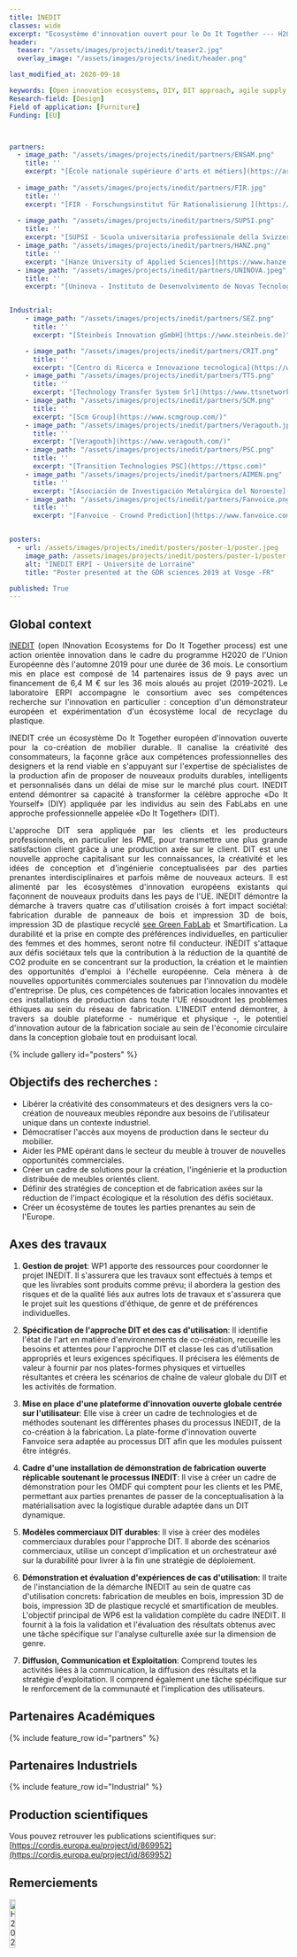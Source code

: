 ```yaml
---
title: INEDIT
classes: wide
excerpt: "Ecosystème d'innovation ouvert pour le Do It Together --- H2020O"
header:
  teaser: "/assets/images/projects/inedit/teaser2.jpg"  
  overlay_image: "/assets/images/projects/inedit/header.png"

last_modified_at: 2020-09-18

keywords: [Open innovation ecosystems, DIY, DIT approach, agile supply chains, Open Manufacturing demonstration Facility, co-creation, circular economy, makers, translation layer, gender, AR/ VR, platform]
Research-field: [Design]
Field of application: [Furniture]
Funding: [EU]



partners:
  - image_path: "/assets/images/projects/inedit/partners/ENSAM.png"
    title: ''
    excerpt: "[École nationale supérieure d'arts et métiers](https://artsetmetiers.fr/)"
  
  - image_path: "/assets/images/projects/inedit/partners/FIR.jpg"
    title: ''
    excerpt: "[FIR - Forschungsinstitut für Rationalisierung ](https://www.fir.rwth-aachen.de/)"
  
  - image_path: "/assets/images/projects/inedit/partners/SUPSI.png"    
    title: ''
    excerpt: "[SUPSI - Scuola universitaria professionale della Svizzera Italiana](http://www.supsi.ch/home.html)"
  - image_path: "/assets/images/projects/inedit/partners/HANZ.png"    
    title: ''
    excerpt: "[​Hanze University of Applied Sciences](https://www.hanze.nl/eng)"
  - image_path: "/assets/images/projects/inedit/partners/UNINOVA.jpeg"    
    title: ''
    excerpt: "[​Uninova - Instituto de Desenvolvimento de Novas Tecnologias](http://www.uninova.pt/)"


Industrial:
    - image_path: "/assets/images/projects/inedit/partners/SEZ.png"    
      title: ''
      excerpt: "[Steinbeis Innovation gGmbH](https://www.steinbeis.de)"

    - image_path: "/assets/images/projects/inedit/partners/CRIT.png"    
      title: ''
      excerpt: "[Centro di Ricerca e Innovazione tecnologica](https://www.crit-research.it/it/)"
    - image_path: "/assets/images/projects/inedit/partners/TTS.png"    
      title: ''
      excerpt: "[Technology Transfer System Srl](https://www.ttsnetwork.net/)"
    - image_path: "/assets/images/projects/inedit/partners/SCM.png"    
      title: ''
      excerpt: "[Scm Group](https://www.scmgroup.com/)"
    - image_path: "/assets/images/projects/inedit/partners/Veragouth.jpg"    
      title: ''
      excerpt: "[Veragouth](https://www.veragouth.com/)"
    - image_path: "/assets/images/projects/inedit/partners/PSC.png"    
      title: ''
      excerpt: "[Transition Technologies PSC](https://ttpsc.com)"
    - image_path: "/assets/images/projects/inedit/partners/AIMEN.png"    
      title: ''
      excerpt: "[Asociación de Investigación Metalúrgica del Noroeste](https://www.aimen.es/)"    
    - image_path: "/assets/images/projects/inedit/partners/Fanvoice.png"    
      title: ''
      excerpt: "[Fanvoice - Crownd Prediction](https://www.fanvoice.com/)"


posters:
  - url: /assets/images/projects/inedit/posters/poster-1/poster.jpeg
    image_path: /assets/images/projects/inedit/posters/poster-1/poster-teaser.jpeg
    alt: "INEDIT ERPI - Université de Lorraine"
    title: "Poster presented at the GDR sciences 2019 at Vosge -FR"

published: True
---
```



## Global context

<p style="text-align:justify;"><a href="https://www.inedit-project.eu/">INEDIT</a> (open INnovation Ecosystems for Do It Together process) est une action orientée innovation dans le cadre du programme H2020 de l'Union Européenne dès l'automne 2019 pour une durée de 36 mois. Le consortium mis en place est composé de 14 partenaires issus de 9 pays avec un financement de 6,4 M € sur les 36 mois aloués au projet (2019-2021). Le laboratoire ERPI accompagne le consortium avec ses compétences recherche sur l'innovation en particulier : conception d'un démonstrateur européen et expérimentation d'un écosystème local de recyclage du plastique.</p>

<p style="text-align:justify;">INEDIT crée un écosystème Do It Together européen d'innovation ouverte pour la co-création de mobilier durable. Il canalise la créativité des consommateurs, la façonne grâce aux compétences professionnelles des designers et la rend viable en s'appuyant sur l'expertise de spécialistes de la production afin de proposer de nouveaux produits durables, intelligents et personnalisés dans un délai de mise sur le marché plus court. INEDIT entend démontrer sa capacité à transformer la célèbre approche «Do It Yourself» (DIY) appliquée par les individus au sein des FabLabs en une approche professionnelle appelée «Do It Together» (DIT).</p>

<p style="text-align:justify;">L'approche DIT sera appliquée par les clients et les producteurs professionnels, en particulier les PME, pour transmettre une plus grande satisfaction client grâce à une production axée sur le client. DIT est une nouvelle approche capitalisant sur les connaissances, la créativité et les idées de conception et d'ingénierie conceptualisées par des parties prenantes interdisciplinaires et parfois même de nouveaux acteurs. Il est alimenté par les écosystèmes d'innovation européens existants qui façonnent de nouveaux produits dans les pays de l'UE. INEDIT démontre la démarche à travers quatre cas d'utilisation croisés à fort impact sociétal: fabrication durable de panneaux de bois et impression 3D de bois, impression 3D de plastique recyclé <a href="https://lf2l.fr/fr/projects/green-fablab/">see Green FabLab</a> et Smartification. La durabilité et la prise en compte des préférences individuelles, en particulier des femmes et des hommes, seront notre fil conducteur. INEDIT s'attaque aux défis sociétaux tels que la contribution à la réduction de la quantité de CO2 produite en se concentrant sur la production, la création et le maintien des opportunités d'emploi à l'échelle européenne. Cela mènera à de nouvelles opportunités commerciales soutenues par l'innovation du modèle d'entreprise. De plus, ces compétences de fabrication locales innovantes et ces installations de production dans toute l'UE résoudront les problèmes éthiques au sein du réseau de fabrication. L'INEDIT entend démontrer, à travers sa double plateforme - numérique et physique -, le potentiel d'innovation autour de la fabrication sociale au sein de l'économie circulaire dans la conception globale tout en produisant local.</p>

{% include gallery id="posters"  %}


## Objectifs des recherches :

- Libérer la créativité des consommateurs et des designers vers la co-création de nouveaux meubles
répondre aux besoins de l'utilisateur unique dans un contexte industriel.
- Démocratiser l'accès aux moyens de production dans le secteur du mobilier.
- Aider les PME opérant dans le secteur du meuble à trouver de nouvelles opportunités commerciales.
- Créer un cadre de solutions pour la création, l'ingénierie et la production distribuée de meubles orientés client.
- Définir des stratégies de conception et de fabrication axées sur la réduction de l'impact écologique et la résolution des défis sociétaux.
- Créer un écosystème de toutes les parties prenantes au sein de l'Europe.



## Axes des travaux 

1. **Gestion de projet**: WP1 apporte des ressources pour coordonner le projet INEDIT. Il s'assurera que les travaux sont effectués à temps et que les livrables sont produits comme prévu; il abordera la gestion des risques et de la qualité liés aux autres lots de travaux et s'assurera que le projet suit les questions d'éthique, de genre et de préférences individuelles.

2. **Spécification de l'approche DIT et des cas d'utilisation**: Il identifie l'état de l'art en matière d'environnements de co-création, recueille les besoins et attentes pour l'approche DIT et classe les cas d'utilisation appropriés et leurs exigences spécifiques. Il précisera les éléments de valeur à fournir par nos plates-formes physiques et virtuelles résultantes et créera les scénarios de chaîne de valeur globale du DIT et les activités de formation.

3. **Mise en place d'une plateforme d'innovation ouverte globale centrée sur l'utilisateur**: Elle vise à créer un cadre de technologies et de méthodes soutenant les différentes phases du processus INEDIT, de la co-création à la fabrication. La plate-forme d'innovation ouverte Fanvoice sera adaptée au processus DIT afin que les modules puissent être intégrés.

4. **Cadre d'une installation de démonstration de fabrication ouverte réplicable soutenant le processus INEDIT**: Il vise à créer un cadre de démonstration pour les OMDF qui comptent pour les clients et les PME, permettant aux parties prenantes de passer de la conceptualisation à la matérialisation avec la logistique durable adaptée dans un DIT dynamique.

5. **Modèles commerciaux DIT durables**: Il vise à créer des modèles commerciaux durables pour l'approche DIT. Il aborde des scénarios commerciaux, utilise un concept d'implication et un orchestrateur axé sur la durabilité pour livrer à la fin une stratégie de déploiement.

6. **Démonstration et évaluation d'expériences de cas d'utilisation**: Il traite de l'instanciation de la démarche INEDIT au sein de quatre cas d'utilisation concrets: fabrication de meubles en bois, impression 3D de bois, impression 3D de plastique recyclé et smartification de meubles. L'objectif principal de WP6 est la validation complète du cadre INEDIT. Il fournit à la fois la validation et l'évaluation des résultats obtenus avec une tâche spécifique sur l'analyse culturelle axée sur la dimension de genre.

7. **Diffusion, Communication et Exploitation**: Comprend toutes les activités liées à la communication, la diffusion des résultats et la stratégie d'exploitation. Il comprend également une tâche spécifique sur le renforcement de la communauté et l'implication des utilisateurs.



## Partenaires Académiques

{% include feature_row id="partners" %}



## Partenaires Industriels

{% include feature_row id="Industrial" %}

## Production scientifiques

Vous pouvez retrouver les publications scientifiques sur: [https://cordis.europa.eu/project/id/869952](https://cordis.europa.eu/project/id/869952)  



## Remerciements

<img src="/assets/images/projects/inedit/EU-logo.png"  alt= "H2020" width="15%" class="align-right">

Ce projet a reçu des financement de l'Union Européenne via le programme de recherche et d'innovation Horizon 2020 au titre de la convention de subvention n ° 869952


## Contacts

- [**Laurent Dupont**](/people/Laurent-Dupont/): l.dupont{at}univ-lorraine.fr (Project Manager for UL)
- [Frédérique Mayer](/people/Frederique-Mayer/)
- [Brunelle Marche](/people/Brunelle-Marche/)
- [Fedoua Kasmi](/people/Brunelle-Marche/)
- [Hakim Boudaoud](/people/Hakim-Boudaoud/)
- [Fabio Cruz](/people/Fabio-Cruz/)

